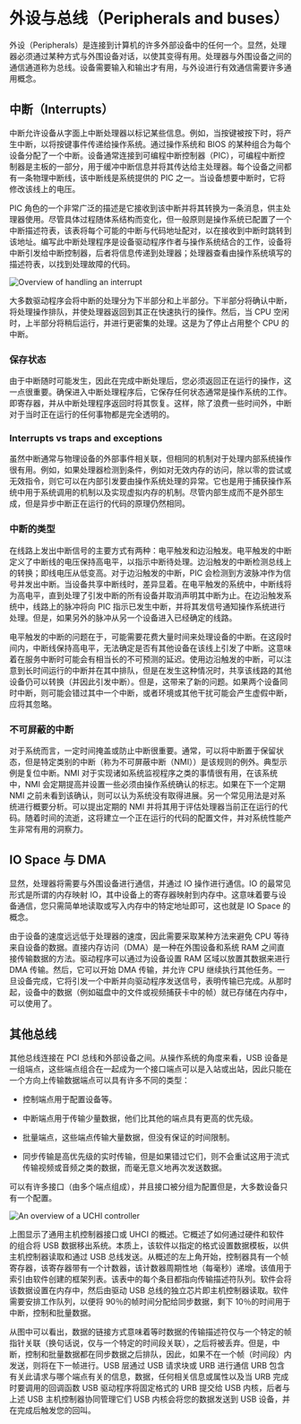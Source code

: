 # 外设与总线（Peripherals and buses）

外设（Peripherals）是连接到计算机的许多外部设备中的任何一个。显然，处理器必须通过某种方式与外围设备对话，以使其变得有用。处理器与外围设备之间的通信通道称为总线。设备需要输入和输出才有用，与外设进行有效通信需要许多通用概念。

## 中断（Interrupts）

中断允许设备从字面上中断处理器以标记某些信息。例如，当按键被按下时，将产生中断，以将按键事件传递给操作系统。通过操作系统和 BIOS 的某种组合为每个设备分配了一个中断。设备通常连接到可编程中断控制器（PIC），可编程中断控制器是主板的一部分，用于缓冲中断信息并将其传达给主处理器。每个设备之间都有一条物理中断线，该中断线是系统提供的 PIC 之一。当设备想要中断时，它将修改该线上的电压。

PIC 角色的一个非常广泛的描述是它接收到该中断并将其转换为一条消息，供主处理器使用。尽管具体过程随体系结构而变化，但一般原则是操作系统已配置了一个中断描述符表，该表将每个可能的中断与代码地址配对，以在接收到中断时跳转到该地址。编写此中断处理程序是设备驱动程序作者与操作系统结合的工作，设备将中断引发给中断控制器，后者将信息传递到处理器；处理器查看由操作系统填写的描述符表，以找到处理故障的代码。

![Overview of handling an interrupt](https://s2.ax1x.com/2020/01/27/1n2Ac6.png)

大多数驱动程序会将中断的处理分为下半部分和上半部分。下半部分将确认中断，将处理操作排队，并使处理器返回到其正在快速执行的操作。然后，当 CPU 空闲时，上半部分将稍后运行，并进行更密集的处理。这是为了停止占用整个 CPU 的中断。

### 保存状态

由于中断随时可能发生，因此在完成中断处理后，您必须返回正在运行的操作，这一点很重要。确保进入中断处理程序后，它保存任何状态通常是操作系统的工作。即寄存器，并从中断处理程序返回时将其恢复。这样，除了浪费一些时间外，中断对于当时正在运行的任何事物都是完全透明的。

### Interrupts vs traps and exceptions

虽然中断通常与物理设备的外部事件相关联，但相同的机制对于处理内部系统操作很有用。例如，如果处理器检测到条件，例如对无效内存的访问，除以零的尝试或无效指令，则它可以在内部引发要由操作系统处理的异常。它也是用于捕获操作系统中用于系统调用的机制以及实现虚拟内存的机制。尽管内部生成而不是外部生成，但是异步中断正在运行的代码的原理仍然相同。

### 中断的类型

在线路上发出中断信号的主要方式有两种：电平触发和边沿触发。电平触发的中断定义了中断线的电压保持高电平，以指示中断待处理。边沿触发的中断检测总线上的转换；即线电压从低变高。对于边沿触发的中断，PIC 会检测到方波脉冲作为信号并发出中断。当设备共享中断线时，差异显着。在电平触发的系统中，中断线将为高电平，直到处理了引发中断的所有设备并取消声明其中断为止。在边沿触发系统中，线路上的脉冲将向 PIC 指示已发生中断，并将其发信号通知操作系统进行处理。但是，如果另外的脉冲从另一个设备进入已经确定的线路。

电平触发的中断的问题在于，可能需要花费大量时间来处理设备的中断。在这段时间内，中断线保持高电平，无法确定是否有其他设备在该线上引发了中断。这意味着在服务中断时可能会有相当长的不可预测的延迟。使用边沿触发的中断，可以注意到长时间运行的中断并在其中排队，但是在发生这种情况时，共享该线路的其他设备仍可以转换（并因此引发中断）。但是，这带来了新的问题。如果两个设备同时中断，则可能会错过其中一个中断，或者环境或其他干扰可能会产生虚假中断，应将其忽略。

### 不可屏蔽的中断

对于系统而言，一定时间掩盖或防止中断很重要。通常，可以将中断置于保留状态，但是特定类别的中断（称为不可屏蔽中断（NMI））是该规则的例外。典型示例是复位中断。NMI 对于实现诸如系统监视程序之类的事情很有用，在该系统中，NMI 会定期提高并设置一些必须由操作系统确认的标志。如果在下一个定期 NMI 之前未看到该确认，则可以认为系统没有取得进展。另一个常见用法是对系统进行概要分析。可以提出定期的 NMI 并将其用于评估处理器当前正在运行的代码。随着时间的流逝，这将建立一个正在运行的代码的配置文件，并对系统性能产生非常有用的洞察力。

## IO Space 与 DMA

显然，处理器将需要与外围设备进行通信，并通过 IO 操作进行通信。IO 的最常见形式是所谓的内存映射 IO，其中设备上的寄存器映射到内存中。这意味着要与设备通信，您只需简单地读取或写入内存中的特定地址即可，这也就是 IO Space 的概念。

由于设备的速度远远低于处理器的速度，因此需要采取某种方法来避免 CPU 等待来自设备的数据。直接内存访问（DMA）是一种在外围设备和系统 RAM 之间直接传输数据的方法。驱动程序可以通过为设备设置 RAM 区域以放置其数据来进行 DMA 传输。然后，它可以开始 DMA 传输，并允许 CPU 继续执行其他任务。一旦设备完成，它将引发一个中断并向驱动程序发送信号，表明传输已完成。从那时起，设备中的数据（例如磁盘中的文件或视频捕获卡中的帧）就已存储在内存中，可以使用了。

## 其他总线

其他总线连接在 PCI 总线和外部设备之间。从操作系统的角度来看，USB 设备是一组端点，这些端点组合在一起成为一个接口端点可以是入站或出站，因此只能在一个方向上传输数据端点可以具有许多不同的类型：

- 控制端点用于配置设备等。

- 中断端点用于传输少量数据，他们比其他的端点具有更高的优先级。

- 批量端点，这些端点传输大量数据，但没有保证的时间限制。

- 同步传输是高优先级的实时传输，但是如果错过它们，则不会重试这用于流式传输视频或音频之类的数据，而毫无意义地再次发送数据。

可以有许多接口（由多个端点组成），并且接口被分组为配置但是，大多数设备只有一个配置。

![An overview of a UCHI controller](https://s2.ax1x.com/2020/01/27/1n2rvV.md.png)

上图显示了通用主机控制器接口或 UHCI 的概述。它概述了如何通过硬件和软件的组合将 USB 数据移出系统。本质上，该软件以指定的格式设置数据模板，以供主机控制器读取和通过 USB 总线发送。从概述的左上角开始，控制器具有一个帧寄存器，该寄存器带有一个计数器，该计数器周期性地（每毫秒）递增。该值用于索引由软件创建的框架列表。该表中的每个条目都指向传输描述符队列。软件会将该数据设置在内存中，然后由驱动 USB 总线的独立芯片即主机控制器读取。软件需要安排工作队列，以便将 90％的帧时间分配给同步数据，剩下 10％的时间用于中断，控制和批量数据。

从图中可以看出，数据的链接方式意味着等时数据的传输描述符仅与一个特定的帧指针关联（换句话说，仅与一个特定的时间段关联），之后将被丢弃。但是，中断，控制和批量数据都在同步数据之后排队，因此，如果不在一个帧（时间段）内发送，则将在下一帧进行。USB 层通过 USB 请求块或 URB 进行通信 URB 包含有关此请求与哪个端点有关的信息，数据，任何相关信息或属性以及当 URB 完成时要调用的回调函数 USB 驱动程序将固定格式的 URB 提交给 USB 内核，后者与上述 USB 主机控制器协同管理它们 USB 内核会将您的数据发送到 USB 设备，并在完成后触发您的回叫。
